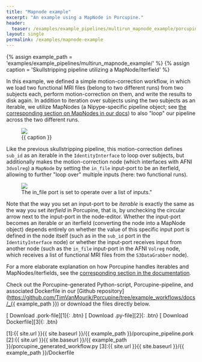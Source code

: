 ```yaml
---
title: "Mapnode example"
excerpt: "An example using a MapNode in Porcupine."
header:
  teaser: /examples/example_pipelines/multirun_mapnode_example/porcupine_graph.png
layout: single
permalink: /examples/mapnode-example
---
```


{% assign example_path = 'examples/example_pipelines/multirun_mapnode_example/' %}
{% assign caption = 'Skullstripping pipeline utilizing a MapNode/iterfield' %}

In this example, we defined a simple motion-correction workflow, in which we
load two functional MRI files (belong to two different runs) from two subjects
each, perform motion-correction on them, and write the results to disk again.
In addition to iteration over subjects using the two subjects as an iterable,
we utilize MapNodes (a Nipype-specific pipeline object; see
[the corresponding section on MapNodes in our docs](/Porcupine/documentation/nipype/iterables-and-mapnodes))
to also "loop" our pipeline across the two different runs.

<figure>
	<a href="{{ site.url }}{{ site.baseurl }}/{{ example_path }}/porcupine_graph.png"><img
    src="{{ site.url }}{{ site.baseurl }}/{{ example_path }}/porcupine_graph.png"></a>
	<figcaption>{{ caption }}</figcaption>
</figure>

Like the previous skullstripping pipeline, this motion-correction defines
`sub_id` as an iterable in the `IdentityInterface` to loop over subjects,
but additionally makes the motion-correction node (which interfaces with
AFNI `3dvolreg`) a `MapNode` by setting the `in_file` input-port to be an
iterfield, allowing to further "loop over" multiple inputs (here: two functional runs).

<figure>
	<a href="{{ site.url }}{{ site.baseurl }}/{{ example_path }}/mapnode.png"><img
    src="{{ site.url }}{{ site.baseurl }}/{{ example_path }}/mapnode.png"></a>
	<figcaption>The in_file port is set to operate over a list of inputs."</figcaption>
</figure>

Note that the way you set an input-port to be *iterable* is exactly the same as
the way you set *iterfield* in Porcupine, that is, by unchecking the circular
arrow next to the input-port in the node-editor. Whether the input-port becomes
an iterable or an iterfield (converting the node into a MapNode object) depends
entirely on whether the value of this specific input port is defined in the
node itself (such as in the `sub_id` port in the `IdentityInterface` node) or
whether the input-port receives input from another node (such as the `in_file`
input-port in the AFNI `Volreg` node, which receives a list of functional MRI
files from the `S3DataGrabber` node).

For a more elaborate explanation on how
Porcupine handles iterables and MapNodes/iterfields, see the [corresponding section
in the documentation]().

Check out the Porcupine-generated Python-script, Porcupine-pipeline, and
associated Dockerfile in our [Github repository](https://github.com/TimVanMourik/Porcupine/tree/example_workflows/docs/_{{ example_path }}) or download the files directly below.

[<i class="fa fa-download"></i> Download .pork-file][1]{: .btn}
[<i class="fa fa-download"></i> Download .py-file][2]{: .btn}
[<i class="fa fa-download"></i> Download Dockerfile][3]{: .btn}

[1]:{{ site.url }}{{ site.baseurl }}/{{ example_path }}/porcupine_pipeline.pork
[2]:{{ site.url }}{{ site.baseurl }}/{{ example_path }}/porcupine_generated_workflow.py
[3]:{{ site.url }}{{ site.baseurl }}/{{ example_path }}/Dockerfile
